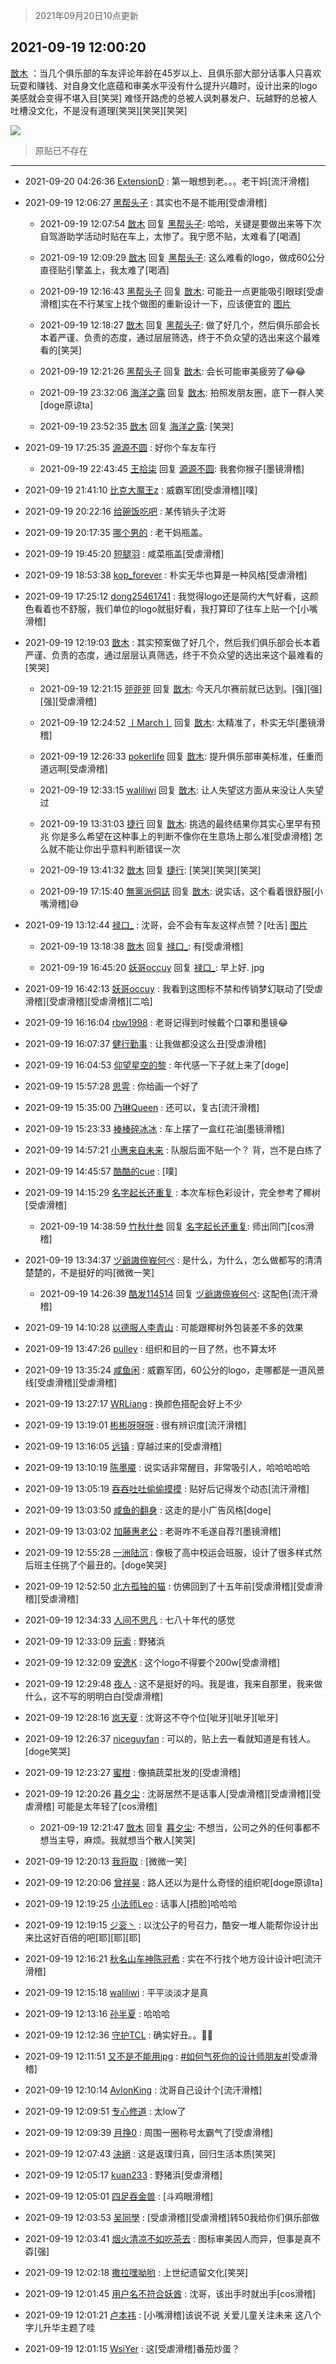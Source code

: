 > 2021年09月20日10点更新
<link rel="stylesheet" href="https://cdn.jsdelivr.net/gh/taotie6/sampleJSON@main/css/photo_show.css">
<meta name="referrer" content="no-referrer" />


 ## 2021-09-19 12:00:20 

 [㪚木](https://www.coolapk.com/feed/30098591?shareKey=YWViMWU3ZjYwYjY5NjE0NmI1ZDg~) ：当几个俱乐部的车友评论年龄在45岁以上、且俱乐部大部分话事人只喜欢玩耍和赚钱、对自身文化底蕴和审美水平没有什么提升兴趣时，设计出来的logo美感就会变得不堪入目[笑哭]
难怪开路虎的总被人讽刺暴发户、玩越野的总被人吐槽没文化，不是没有道理[笑哭][笑哭][笑哭] 

<div class="album">
<img class="img-item" src="http://image.coolapk.com/feed/2021/0919/12/1081091_026997c8_4018_9668@502x436.jpeg" />
</div>

> 原贴已不存在 

 ------- 

- 2021-09-20 04:26:36 [ExtensionD](uid=1353715) : 第一眼想到老。。。老干妈[流汗滑稽] 

- 2021-09-19 12:06:27 [黑帮头子](uid=2838832) : 其实也不是不能用[受虐滑稽] 

    - 2021-09-19 12:07:54 [㪚木](uid=1081091) 回复 [黑帮头子](uid=2838832): 哈哈，关键是要做出来等下次自驾游助学活动时贴在车上，太惨了。我宁愿不贴，太难看了[喝酒] 

    - 2021-09-19 12:09:29 [㪚木](uid=1081091) 回复 [黑帮头子](uid=2838832): 这么难看的logo，做成60公分直径贴引擎盖上，我太难了[喝酒] 

    - 2021-09-19 12:16:43 [黑帮头子](uid=2838832) 回复 [㪚木](uid=1081091): 可能丑一点更能吸引眼球[受虐滑稽]实在不行某宝上找个做图的重新设计一下，应该便宜的 [图片](http://image.coolapk.com/feed/2021/0919/12/2838832_ef539d04_5001_0057@2494x3325.jpeg)

    - 2021-09-19 12:18:27 [㪚木](uid=1081091) 回复 [黑帮头子](uid=2838832): 做了好几个，然后俱乐部会长本着严谨、负责的态度，通过层层筛选，终于不负众望的选出来这个最难看的[笑哭] 

    - 2021-09-19 12:21:26 [黑帮头子](uid=2838832) 回复 [㪚木](uid=1081091): 会长可能审美疲劳了😂😂 

    - 2021-09-19 23:32:06 [海洋之露](uid=1111949) 回复 [㪚木](uid=1081091): 拍照发朋友圈，底下一群人笑[doge原谅ta] 

    - 2021-09-19 23:52:35 [㪚木](uid=1081091) 回复 [海洋之露](uid=1111949): [笑哭] 

- 2021-09-19 17:25:35 [源源不圆](uid=1332368) : 好你个车友车行 

    - 2021-09-19 22:43:45 [王拾柒](uid=1087616) 回复 [源源不圆](uid=1332368): 我套你猴子[墨镜滑稽] 

- 2021-09-19 21:41:10 [比克大魔王z](uid=824574) : 威霸军团[受虐滑稽][噗] 

- 2021-09-19 20:22:16 [给碗饭吃吧](uid=696402) : 某传销头子沈哥 

- 2021-09-19 20:17:35 [哪个男的](uid=1057736) : 老干妈瓶盖。 

- 2021-09-19 19:45:20 [短腿羽](uid=3861796) : 咸菜瓶盖[受虐滑稽] 

- 2021-09-19 18:53:38 [kop_forever](uid=3434780) : 朴实无华也算是一种风格[受虐滑稽] 

- 2021-09-19 17:25:12 [dong25461741](uid=1268657) : 我觉得logo还是简约大气好看，这颜色看着也不舒服，我们单位的logo就挺好看，我打算印了往车上贴一个[小嘴滑稽] 

- 2021-09-19 12:19:03 [㪚木](uid=1081091) : 其实预案做了好几个，然后我们俱乐部会长本着严谨、负责的态度，通过层层认真筛选，终于不负众望的选出来这个最难看的[笑哭] 

    - 2021-09-19 12:21:15 [戼戼戼](uid=4044548) 回复 [㪚木](uid=1081091): 今天凡尔赛前就已达到。[强][强][强][受虐滑稽] 

    - 2021-09-19 12:24:52 [丨March丨](uid=1139702) 回复 [㪚木](uid=1081091): 太精准了，朴实无华[墨镜滑稽] 

    - 2021-09-19 12:26:33 [pokerlife](uid=575409) 回复 [㪚木](uid=1081091): 提升俱乐部审美标准，任重而道远啊[受虐滑稽] 

    - 2021-09-19 12:33:15 [waliliwi](uid=2577852) 回复 [㪚木](uid=1081091): 让人失望这方面从来没让人失望过 

    - 2021-09-19 13:31:03 [捷行](uid=1629443) 回复 [㪚木](uid=1081091): 挑选的最终结果你其实心里早有预兆  你是多么希望在这种事上的判断不像你在生意场上那么准[受虐滑稽]  怎么就不能让你出乎意料判断错误一次 

    - 2021-09-19 13:41:32 [㪚木](uid=1081091) 回复 [捷行](uid=1629443): [笑哭][笑哭][笑哭] 

    - 2021-09-19 17:15:40 [無黨派侗誌](uid=963651) 回复 [㪚木](uid=1081091): 说实话，这个看着很舒服[小嘴滑稽]😅 

- 2021-09-19 13:12:44 [禄口_](uid=1005884) : 沈哥，会不会有车友这样点赞？[吐舌] [图片](http://image.coolapk.com/feed/2021/0919/13/1005884_8363_9292@449x450.jpg)

    - 2021-09-19 13:18:38 [㪚木](uid=1081091) 回复 [禄口_](uid=1005884): 有[受虐滑稽] 

    - 2021-09-19 16:45:20 [妖哥occuy](uid=1388591) 回复 [禄口_](uid=1005884): 早上好. jpg 

- 2021-09-19 16:42:13 [妖哥occuy](uid=1388591) : 我看到这图标不禁和传销梦幻联动了[受虐滑稽][受虐滑稽][受虐滑稽][二哈] 

- 2021-09-19 16:16:04 [rbw1998](uid=602980) : 老哥记得到时候戴个口罩和墨镜😂 

- 2021-09-19 16:07:37 [健行勤事](uid=2162161) : 让我做都没这么丑[受虐滑稽] 

- 2021-09-19 16:04:53 [仰望星空的黎](uid=1961388) : 年代感一下子就上来了[doge] 

- 2021-09-19 15:57:28 [思雩](uid=6140056) : 你给画一个好了 

- 2021-09-19 15:35:00 [乃琳Queen](uid=2370903) : 还可以，复古[流汗滑稽] 

- 2021-09-19 15:23:33 [棒棒碎冰冰](uid=13582511) : 车上摆了一盒红花油[墨镜滑稽] 

- 2021-09-19 14:57:21 [小惠来自未来](uid=847097) : 队服后面不贴一个？     背，岂不是白练了 

- 2021-09-19 14:45:57 [酷酷的cue](uid=2882563) : [噗] 

- 2021-09-19 14:15:29 [名字起长还重复](uid=485854) : 本次车标色彩设计，完全参考了椰树[受虐滑稽] 

    - 2021-09-19 14:38:59 [竹秋什叁](uid=2319428) 回复 [名字起长还重复](uid=485854): 师出同门[cos滑稽] 

- 2021-09-19 13:34:37 [ヅ爺謸倷峩何ぺ](uid=11968954) : 是什么，为什么，怎么做都写的清清楚楚的，不是挺好的吗[微微一笑] 

    - 2021-09-19 14:26:39 [酷发114514](uid=4321323) 回复 [ヅ爺謸倷峩何ぺ](uid=11968954): 这配色[流汗滑稽] 

- 2021-09-19 14:10:28 [以德服人李青山](uid=1407172) : 可能跟椰树外包装差不多的效果 

- 2021-09-19 13:47:26 [pulley](uid=391132) : 组织和目的一目了然，也不算太坏 

- 2021-09-19 13:35:24 [咸鱼闲](uid=3783511) : 威霸军团，60公分的logo，走哪都是一道风景线[受虐滑稽][受虐滑稽] 

- 2021-09-19 13:27:17 [WRLiang](uid=533595) : 换颜色搭配会好上不少 

- 2021-09-19 13:19:01 [彬彬呀呀呀](uid=3373298) : 很有辨识度[流汗滑稽] 

- 2021-09-19 13:16:05 [远镇](uid=1471248) : 穿越过来的[受虐滑稽] 

- 2021-09-19 13:10:19 [陈墨魇](uid=1228800) : 说实话非常醒目，非常吸引人，哈哈哈哈哈 

- 2021-09-19 13:05:19 [吞吞吐吐偷偷摸摸](uid=4177414) : 贴好后记得发个动态[流汗滑稽] 

- 2021-09-19 13:03:50 [咸鱼的翻身](uid=3945270) : 这走的是小广告风格[doge] 

- 2021-09-19 13:03:02 [加藤惠老公](uid=1266680) : 老哥咋不毛遂自荐?[墨镜滑稽] 

- 2021-09-19 12:55:28 [一洲陆沉](uid=889471) : 像极了高中校运会班服，设计了很多样式然后班主任挑了个最丑的。[doge笑哭] 

- 2021-09-19 12:52:50 [北方孤独的猫](uid=624790) : 仿佛回到了十五年前[受虐滑稽][受虐滑稽][受虐滑稽] 

- 2021-09-19 12:34:33 [人间不思凡](uid=2080265) : 七八十年代的感觉 

- 2021-09-19 12:33:09 [玩索](uid=1068897) : 野猪浜 

- 2021-09-19 12:32:09 [安逸K](uid=1179369) : 这个logo不得要个200w[受虐滑稽] 

- 2021-09-19 12:29:48 [夜人](uid=561987) : 这不是挺好的吗。我是谁，我来自那里，我来做什么，这不写的明明白白[受虐滑稽] 

- 2021-09-19 12:28:16 [岚天夏](uid=1974131) : 沈哥这不夺个位[呲牙][呲牙][呲牙] 

- 2021-09-19 12:26:37 [niceguyfan](uid=3448730) : 可以的，贴上去一看就知道是有钱人。[doge笑哭] 

- 2021-09-19 12:23:27 [蜜柑](uid=1097842) : 像搞蔬菜批发的[受虐滑稽] 

- 2021-09-19 12:20:26 [暮夕尘](uid=1629367) : 沈哥居然不是话事人[受虐滑稽][受虐滑稽][受虐滑稽] 可能是太年轻了[cos滑稽] 

    - 2021-09-19 12:21:47 [㪚木](uid=1081091) 回复 [暮夕尘](uid=1629367): 不想当，公司之外的任何事都不想当主导，麻烦。我就想当个散人[笑哭] 

- 2021-09-19 12:20:13 [我将取](uid=2640994) : [微微一笑] 

- 2021-09-19 12:20:06 [曾祥昊](uid=6695078) : 路人还以为是什么奇怪的组织呢[doge原谅ta] 

- 2021-09-19 12:19:25 [小法师Leo](uid=2438191) : 话事人[捂脸]哈哈哈 

- 2021-09-19 12:19:15 [ジ衮丶](uid=494451) : 以沈公子的号召力，酷安一堆人能帮你设计出来比这好百倍的吧[耶][耶][耶] 

- 2021-09-19 12:16:21 [秋名山车神陈冠希](uid=1223020) : 实在不行找个地方设计设计吧[流汗滑稽] 

- 2021-09-19 12:15:18 [waliliwi](uid=2577852) : 平平淡淡才是真 

- 2021-09-19 12:13:16 [孙半夏](uid=1851173) : 哈哈哈 

- 2021-09-19 12:12:36 [守护TCL](uid=13196701) : 确实好丑。。🌚🌚 

- 2021-09-19 12:11:51 [又不是不能用jpg](uid=1477587) : <a class="feed-link-tag" href="/t/如何气死你的设计师朋友?type=0">#如何气死你的设计师朋友#</a>[受虐滑稽] 

- 2021-09-19 12:10:14 [AvlonKing](uid=964891) : 沈哥自己设计个[流汗滑稽] 

- 2021-09-19 12:09:51 [专心修道](uid=3218687) : 太low了 

- 2021-09-19 12:09:39 [月挣0](uid=2517331) : 周围一圈称号太霸气了[受虐滑稽] 

- 2021-09-19 12:07:43 [決絕](uid=2288436) : 这是返璞归真，回归生活本质[笑哭] 

- 2021-09-19 12:05:17 [kuan233](uid=867999) : 野猪浜[受虐滑稽] 

- 2021-09-19 12:05:01 [四足吞金兽](uid=2416312) : [斗鸡眼滑稽] 

- 2021-09-19 12:03:53 [吴同學](uid=1320218) : [受虐滑稽][受虐滑稽]转50我给你们俱乐部做 

- 2021-09-19 12:03:41 [烟火清凉不如吃茶去](uid=4279524) : 图标审美因人而异，但事是真不孬[强] 

- 2021-09-19 12:02:18 [撒拉嘿呦哟](uid=5234523) : 上世纪遗留文化[笑哭] 

- 2021-09-19 12:01:45 [用户名不符合妖酋](uid=1105274) : 沈哥，该出手时就出手[cos滑稽] 

- 2021-09-19 12:01:21 [卢本祎](uid=2851774) : [小嘴滑稽]该说不说 关爱儿童关注未来 这八个字儿升华主题了哇 

- 2021-09-19 12:01:15 [WsiYer](uid=3832235) : 这[受虐滑稽]番茄炒蛋？ 

